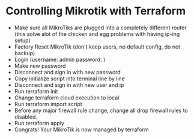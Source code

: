 # Controlling Mikrotik with Terraform

- Make sure all MikroTiks are plugged into a completely different router (this solve alot of the chicken and egg problems with having ip-ing setup)
- Factory Reset MikroTik (don't keep users, no default config, do not backup)
- Login (username: admin password: )
- Make new password
- Disconnect and sign in with new password
- Copy initialize script into terminal line by line
- Disconnect and sign in with new user and ip
- Run terraform init
- Change terraform cloud execution to local
- Run terraform import script
- Before any major firewall rule change, change all drop firewall rules to disabled.
- Run terraform apply
- Congrats! Your MikroTik is now managed by terraform
